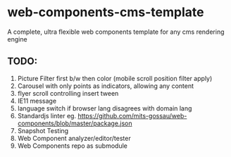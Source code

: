 # web-components-cms-template
A complete, ultra flexible web components template for any cms rendering engine

## TODO:

1. Picture Filter first b/w then color (mobile scroll position filter apply)
1. Carousel with only points as indicators, allowing any content
1. flyer scroll controlling insert tween
1. IE11 message
1. language switch if browser lang disagrees with domain lang
1. Standardjs linter eg. https://github.com/mits-gossau/web-components/blob/master/package.json
1. Snapshot Testing
1. Web Component analyzer/editor/tester
1. Web Components repo as submodule
